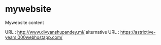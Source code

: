 # mywebsite
Mywebsite content

URL		 : http://www.divyanshupandey.ml/
alternative URL  : https://astrictive-years.000webhostapp.com/

